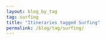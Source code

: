 ```yaml
---
layout: blog_by_tag
tag: surfing
title: "Itineraries tagged Surfing"
permalink: /blog/tag/surfing/
---
```


